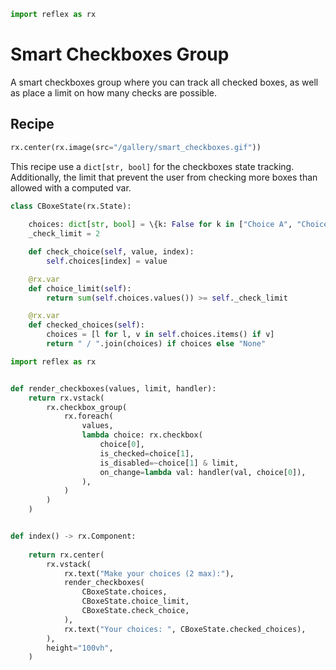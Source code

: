 ```python exec
import reflex as rx
```

# Smart Checkboxes Group

A smart checkboxes group where you can track all checked boxes, as well as place a limit on how many checks are possible.

## Recipe

```python eval
rx.center(rx.image(src="/gallery/smart_checkboxes.gif"))
```

This recipe use a `dict[str, bool]` for the checkboxes state tracking.
Additionally, the limit that prevent the user from checking more boxes than allowed with a computed var.

```python
class CBoxeState(rx.State):
    
    choices: dict[str, bool] = \{k: False for k in ["Choice A", "Choice B", "Choice C"]}
    _check_limit = 2

    def check_choice(self, value, index):
        self.choices[index] = value

    @rx.var
    def choice_limit(self):
        return sum(self.choices.values()) >= self._check_limit

    @rx.var
    def checked_choices(self):
        choices = [l for l, v in self.choices.items() if v]
        return " / ".join(choices) if choices else "None"

import reflex as rx


def render_checkboxes(values, limit, handler):
    return rx.vstack(
        rx.checkbox_group(
            rx.foreach(
                values,
                lambda choice: rx.checkbox(
                    choice[0],
                    is_checked=choice[1],
                    is_disabled=~choice[1] & limit,
                    on_change=lambda val: handler(val, choice[0]),
                ),
            )
        )
    )


def index() -> rx.Component:
    
    return rx.center(
        rx.vstack(
            rx.text("Make your choices (2 max):"),
            render_checkboxes(
                CBoxeState.choices,
                CBoxeState.choice_limit,
                CBoxeState.check_choice,
            ),
            rx.text("Your choices: ", CBoxeState.checked_choices),
        ),
        height="100vh",
    )
```